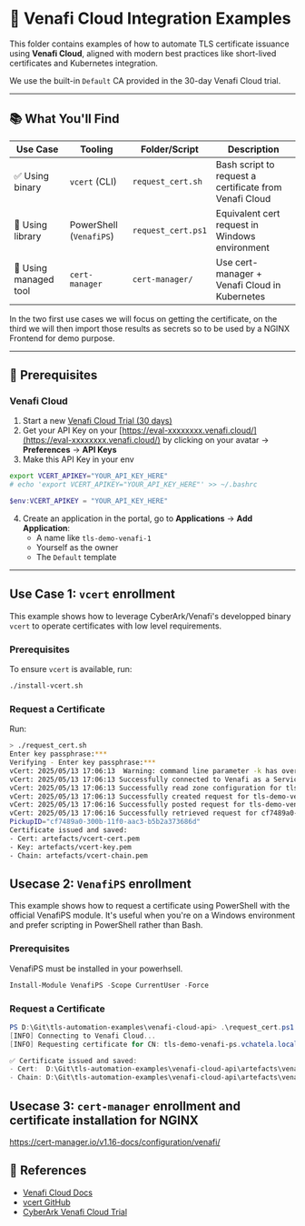 # 🔐 Venafi Cloud Integration Examples

This folder contains examples of how to automate TLS certificate issuance using **Venafi Cloud**, aligned with modern best practices like short-lived certificates and Kubernetes integration.

We use the built-in `Default` CA provided in the 30-day Venafi Cloud trial.

---

## 📚 What You'll Find

| Use Case | Tooling      | Folder/Script         | Description                                          |
|----------|--------------|-----------------------|------------------------------------------------------|
| ✅ Using binary | `vcert` (CLI) | `request_cert.sh`       | Bash script to request a certificate from Venafi Cloud |
| 🔄 Using library | PowerShell (`VenafiPS`) | `request_cert.ps1`      | Equivalent cert request in Windows environment       |
| 🚀 Using managed tool | `cert-manager` | `cert-manager/`         | Use cert-manager + Venafi Cloud in Kubernetes        |

In the two first use cases we will focus on getting the certificate, on the third we will then import those results as secrets so to be used by a NGINX Frontend for demo purpose.

---

## 🧩 Prerequisites
### Venafi Cloud
1. Start a new [Venafi Cloud Trial (30 days)](https://www.cyberark.com/try-buy/certificate-manager-saas-trial/)
2. Get your API Key on your [https://eval-xxxxxxxx.venafi.cloud/](https://eval-xxxxxxxx.venafi.cloud/) by clicking on your avatar → **Preferences** → **API Keys**
3. Make this API Key in your env
```bash
export VCERT_APIKEY="YOUR_API_KEY_HERE"
# echo 'export VCERT_APIKEY="YOUR_API_KEY_HERE"' >> ~/.bashrc
````
```powershell
$env:VCERT_APIKEY = "YOUR_API_KEY_HERE"
```
4. Create an application in the portal, go to **Applications** → **Add Application**:
   * A name like `tls-demo-venafi-1`
   * Yourself as the owner
   * The `Default` template

---

## Use Case 1: `vcert` enrollment 
This example shows how to leverage CyberArk/Venafi's developped binary `vcert` to operate certificates with low level requirements.
### Prerequisites
To ensure `vcert` is available, run:
```bash
./install-vcert.sh
```
### Request a Certificate

Run:

```bash
> ./request_cert.sh
Enter key passphrase:***
Verifying - Enter key passphrase:***
vCert: 2025/05/13 17:06:13  Warning: command line parameter -k has overridden environment variable VCERT_APIKEY 
vCert: 2025/05/13 17:06:13 Successfully connected to Venafi as a Service
vCert: 2025/05/13 17:06:13 Successfully read zone configuration for tls-demo-venafi-1\Default
vCert: 2025/05/13 17:06:13 Successfully created request for tls-demo-venafi-vcert.vchatela.local
vCert: 2025/05/13 17:06:16 Successfully posted request for tls-demo-venafi-vcert.vchatela.local, will pick up by cf7489a0-300b-11f0-aac3-b5b2a373686d
vCert: 2025/05/13 17:06:16 Successfully retrieved request for cf7489a0-300b-11f0-aac3-b5b2a373686d
PickupID="cf7489a0-300b-11f0-aac3-b5b2a373686d"
Certificate issued and saved:
- Cert: artefacts/vcert-cert.pem
- Key: artefacts/vcert-key.pem
- Chain: artefacts/vcert-chain.pem
```

## Usecase 2: `VenafiPS` enrollment 
This example shows how to request a certificate using PowerShell with the official VenafiPS module. It's useful when you're on a Windows environment and prefer scripting in PowerShell rather than Bash.
### Prerequisites
VenafiPS must be installed in your powerhsell.

```powershell
Install-Module VenafiPS -Scope CurrentUser -Force
```

### Request a Certificate
```powershell
PS D:\Git\tls-automation-examples\venafi-cloud-api> .\request_cert.ps1
[INFO] Connecting to Venafi Cloud...
[INFO] Requesting certificate for CN: tls-demo-venafi-ps.vchatela.local...

✅ Certificate issued and saved:
- Cert:  D:\Git\tls-automation-examples\venafi-cloud-api\artefacts\venafips-cert.pem
- Chain: D:\Git\tls-automation-examples\venafi-cloud-api\artefacts\venafips-chain.pem
```

## Usecase 3: `cert-manager` enrollment and certificate installation for NGINX
https://cert-manager.io/v1.16-docs/configuration/venafi/

## 🔗 References

* [Venafi Cloud Docs](https://docs.venafi.cloud)
* [vcert GitHub](https://github.com/Venafi/vcert)
* [CyberArk Venafi Cloud Trial](https://www.cyberark.com/try-buy/certificate-manager-saas-trial/)
